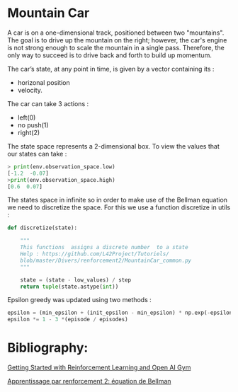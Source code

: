 # Mountain Car

A car is on a one-dimensional track, positioned between two "mountains". The goal is to drive up the mountain on the right; however, the car's engine is not strong enough to scale the mountain in a single pass. Therefore, the only way to succeed is to drive back and forth to build up momentum.

The car’s state, at any point in time, is given by a vector containing its :

- horizonal position 
- velocity.


The car can take 3 actions : 
- left(0) 
- no push(1) 
- right(2)

The state space represents a 2-dimensional box.
To view the values that our states can take : 


```python
> print(env.observation_space.low)
[-1.2  -0.07]
>print(env.observation_space.high)
[0.6  0.07]

```
The states space in infinite so in order to make use of the Bellman equation we need to discretize the space.
For this we use a function discretize in utils :

```python
def discretize(state):

    """
    This functions  assigns a discrete number  to a state 
    Help : https://github.com/L42Project/Tutoriels/
    blob/master/Divers/renforcement2/MountainCar_common.py
    """

    state = (state - low_values) / step
    return tuple(state.astype(int))
```    
Epsilon greedy was updated  using two methods : 

```python
epsilon = (min_epsilon + (init_epsilon - min_epsilon) * np.exp(-epsilon_decay * episode))
epsilon *= 1 - 3 *(episode / episodes)
```

# Bibliography:

[Getting Started with Reinforcement Learning and Open AI Gym](https://towardsdatascience.com/getting-started-with-reinforcement-learning-and-open-ai-gym-c289aca874f)

[Apprentissage par renforcement 2: équation de Bellman](https://www.youtube.com/watch?v=4Ak6OyehqJc&t=251s)
